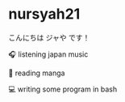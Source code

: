 # nursyah21
<p>
こんにちは ジャや です！<br>
</p>

🎧 listening japan music

📖 reading manga

💻 writing some program in bash

